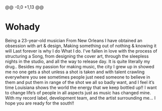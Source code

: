 @@ -0,0 +1,13 @@
<!DOCTYPE html>
<html>
<head>
<title>Page Title</title>
</head>
<body>

<h1>Wohady</h1>
<p>Being a 23-year-old musician From New Orleans I have obtained an obsession with art & design, Making something out of nothing & knowing it will Last forever is why I do What I do. I've fallen in love with the process of structuring a Song, from designing the cover art, through the sleepless nights in the studio, and all the way to release day. It is quite literally my drug.. Besides my passion for making music, the city I grew up in showed me no one gets a shot unless a shot is taken and with talent crawling everywhere you see sometimes people just need someone to believe in them and put them in range of the shot we all so badly want, and I feel it’s time Louisiana shows the world the energy that we keep bottled up!! I want to change life’s of people in all aspects just as music has changed mine. With my record label, development team, and the artist surrounding me... I hope you are ready for the south!!</p>

</body>
</html>
